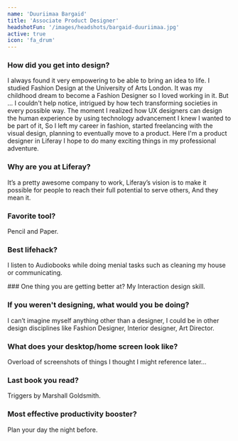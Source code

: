 ```yaml
---
name: 'Duuriimaa Bargaid'
title: 'Associate Product Designer'
headshotFun: '/images/headshots/bargaid-duuriimaa.jpg'
active: true
icon: 'fa_drum'
---
```


### How did you get into design?

I always found it very empowering to be able to bring an idea to life. I studied Fashion Design at the University of Arts London. It was my childhood dream to become a Fashion Designer so I loved working in it. But … I couldn't help notice, intrigued by how tech transforming societies in every possible way. The moment I realized how UX designers can design the human experience by using technology advancement I knew I wanted to be part of it, So I left my career in fashion, started freelancing with the visual design, planning to eventually move to a product. Here I'm a product designer in Liferay I hope to do many exciting things in my professional adventure.

### Why are you at Liferay?

It’s a pretty awesome company to work, Liferay’s vision is to make it possible for people to reach their full potential to serve others, And they mean it.

### Favorite tool?

Pencil and Paper.

### Best lifehack?

I listen to Audiobooks while doing menial tasks such as cleaning my house or communicating.

### One thing you are getting better at?
My Interaction design skill.

### If you weren't designing, what would you be doing?

I can’t imagine myself anything other than a designer, I could be in other design disciplines like Fashion Designer, Interior designer, Art Director.

### What does your desktop/home screen look like?

Overload of screenshots of things I thought I might reference later...

### Last book you read?

Triggers by Marshall Goldsmith.

### Most effective productivity booster?

Plan your day the night before.
